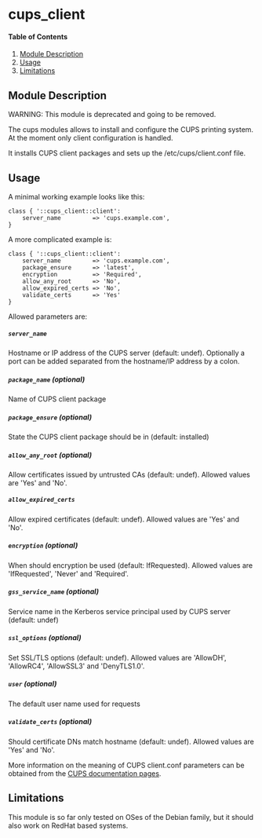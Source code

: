 # cups_client

#### Table of Contents

1. [Module Description](#module-description)
2. [Usage](#usage)
3. [Limitations](#limitations)

## Module Description

WARNING: This module is deprecated and going to be removed.

The cups modules allows to install and configure the CUPS printing system. At the moment only client configuration is handled.

It installs CUPS client packages and sets up the /etc/cups/client.conf file.

## Usage

A minimal working example looks like this:

```puppet
class { '::cups_client::client':
    server_name         => 'cups.example.com',
}
```

A more complicated example is:
```puppet
class { '::cups_client::client':
    server_name         => 'cups.example.com',
    package_ensure      => 'latest',
    encryption          => 'Required',
    allow_any_root      => 'No',
    allow_expired_certs => 'No',
    validate_certs      => 'Yes'
}
```

Allowed parameters are:

##### `server_name`

Hostname or IP address of the CUPS server (default: undef). Optionally a port can be added separated from the hostname/IP address by a colon.

##### `package_name` (optional)

Name of CUPS client package

##### `package_ensure` (optional)

State the CUPS client package should be in (default: installed)

##### `allow_any_root` (optional)

Allow certificates issued by untrusted CAs (default: undef). Allowed values are 'Yes' and 'No'.

##### `allow_expired_certs`

Allow expired certificates (default: undef). Allowed values are 'Yes' and 'No'.

##### `encryption` (optional)

When should encryption be used (default: IfRequested). Allowed values are 'IfRequested', 'Never' and 'Required'.

##### `gss_service_name` (optional)

Service name in the Kerberos service principal used by CUPS server (default: undef)

##### `ssl_options` (optional)

Set SSL/TLS options (default: undef). Allowed values are 'AllowDH', 'AllowRC4', 'AllowSSL3' and 'DenyTLS1.0'.

##### `user` (optional)

The default user name used for requests

##### `validate_certs` (optional)

Should certificate DNs match hostname (default: undef). Allowed values are 'Yes' and 'No'.

More information on the meaning of CUPS client.conf parameters can be obtained from the [CUPS documentation pages](https://www.cups.org/documentation.php/doc-2.1/man-client.conf.html).

## Limitations

This module is so far only tested on OSes of the Debian family, but it should also work on RedHat based systems.
